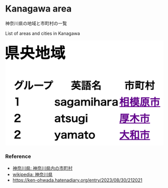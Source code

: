 Kanagawa area
===============

神奈川県の地域と市町村の一覧 

List of areas and cities in Kanagawa

![kanagawa area](https://github.com/ohwada/World_Countries/blob/main/japan_municipaliy/kanagawa/kanagawa_area/screenshots/kanagawa_area_list.png)

### Reference

- [神奈川県: 神奈川県内の市町村](https://www.pref.kanagawa.jp/docs/ie2/cnt/f530001/p780102.html)
- [wikipedia: 神奈川県](https://ja.wikipedia.org/wiki/%E7%A5%9E%E5%A5%88%E5%B7%9D%E7%9C%8C)
- https://ken-ohwada.hatenadiary.org/entry/2023/08/30/212021


